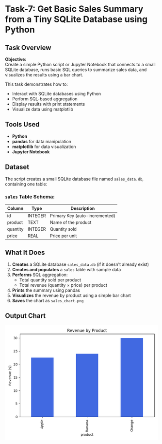 # Task-7: Get Basic Sales Summary from a Tiny SQLite Database using Python

## Task Overview
**Objective:**  
Create a simple Python script or Jupyter Notebook that connects to a small SQLite database, runs basic SQL queries to summarize sales data, and visualizes the results using a bar chart.

This task demonstrates how to:
- Interact with SQLite databases using Python
- Perform SQL-based aggregation
- Display results with print statements
- Visualize data using matplotlib

## Tools Used
- **Python** 
- **pandas** for data manipulation
- **matplotlib** for data visualization
- **Jupyter Notebook**

## Dataset
The script creates a small SQLite database file named `sales_data.db`, containing one table:

### `sales` Table Schema:
| Column   | Type    | Description              |
|----------|---------|--------------------------|
| id       | INTEGER | Primary Key (auto-incremented) |
| product  | TEXT    | Name of the product       |
| quantity | INTEGER | Quantity sold             |
| price    | REAL    | Price per unit            |


##  What It Does
1. **Creates** a SQLite database `sales_data.db` (if it doesn't already exist)
2. **Creates and populates** a `sales` table with sample data
3. **Performs** SQL aggregation:
   - Total quantity sold per product
   - Total revenue (quantity × price) per product
4. **Prints** the summary using pandas
5. **Visualizes** the revenue by product using a simple bar chart
6. **Saves** the chart as `sales_chart.png`

## Output Chart
![Sales Chart](sales_chart.png)
